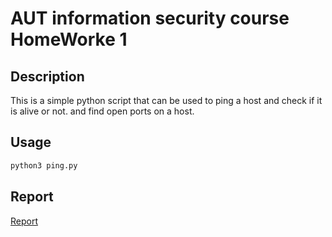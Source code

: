 # AUT information security course HomeWorke 1

## Description

This is a simple python script that can be used to ping a host and check if it is alive or not.
and find open ports on a host.


## Usage

```bash
python3 ping.py
```

## Report

[Report](./HW1_9831125_MohamadChoupan.pdf)